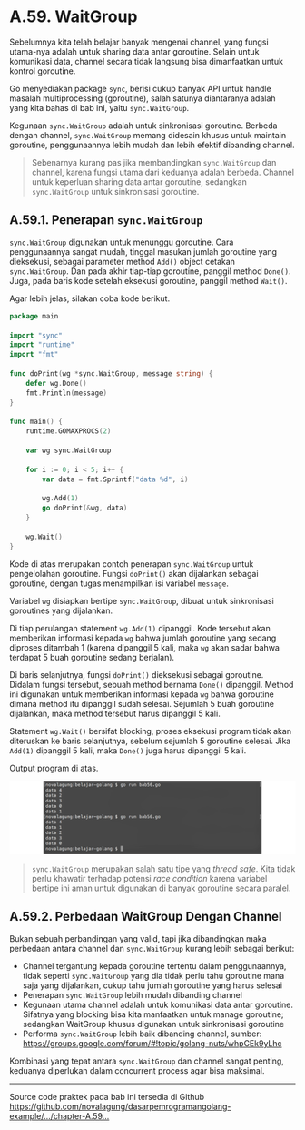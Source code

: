 # A.59. WaitGroup

Sebelumnya kita telah belajar banyak mengenai channel, yang fungsi utama-nya adalah untuk sharing data antar goroutine. Selain untuk komunikasi data, channel secara tidak langsung bisa dimanfaatkan untuk kontrol goroutine.

Go menyediakan package `sync`, berisi cukup banyak API untuk handle masalah multiprocessing (goroutine), salah satunya diantaranya adalah yang kita bahas di bab ini, yaitu `sync.WaitGroup`.

Kegunaan `sync.WaitGroup` adalah untuk sinkronisasi goroutine. Berbeda dengan channel, `sync.WaitGroup` memang didesain khusus untuk maintain goroutine, penggunaannya lebih mudah dan lebih efektif dibanding channel.

> Sebenarnya kurang pas jika membandingkan `sync.WaitGroup` dan channel, karena fungsi utama dari keduanya adalah berbeda. Channel untuk keperluan sharing data antar goroutine, sedangkan `sync.WaitGroup` untuk sinkronisasi goroutine.

## A.59.1. Penerapan `sync.WaitGroup`

`sync.WaitGroup` digunakan untuk menunggu goroutine. Cara penggunaannya sangat mudah, tinggal masukan jumlah goroutine yang dieksekusi, sebagai parameter method `Add()` object cetakan `sync.WaitGroup`. Dan pada akhir tiap-tiap goroutine, panggil method `Done()`. Juga, pada baris kode setelah eksekusi goroutine, panggil method `Wait()`.

Agar lebih jelas, silakan coba kode berikut.

```go
package main

import "sync"
import "runtime"
import "fmt"

func doPrint(wg *sync.WaitGroup, message string) {
    defer wg.Done()
    fmt.Println(message)
}

func main() {
    runtime.GOMAXPROCS(2)

    var wg sync.WaitGroup

    for i := 0; i < 5; i++ {
        var data = fmt.Sprintf("data %d", i)

        wg.Add(1)
        go doPrint(&wg, data)
    }

    wg.Wait()
}
```

Kode di atas merupakan contoh penerapan `sync.WaitGroup` untuk pengelolahan goroutine. Fungsi `doPrint()` akan dijalankan sebagai goroutine, dengan tugas menampilkan isi variabel `message`.

Variabel `wg` disiapkan bertipe `sync.WaitGroup`, dibuat untuk sinkronisasi goroutines yang dijalankan.

Di tiap perulangan statement `wg.Add(1)` dipanggil. Kode tersebut akan memberikan informasi kepada `wg` bahwa jumlah goroutine yang sedang diproses ditambah 1 (karena dipanggil 5 kali, maka `wg` akan sadar bahwa terdapat 5 buah goroutine sedang berjalan).

Di baris selanjutnya, fungsi `doPrint()` dieksekusi sebagai goroutine. Didalam fungsi tersebut, sebuah method bernama `Done()` dipanggil. Method ini digunakan untuk memberikan informasi kepada `wg` bahwa goroutine dimana method itu dipanggil sudah selesai. Sejumlah 5 buah goroutine dijalankan, maka method tersebut harus dipanggil 5 kali.

Statement `wg.Wait()` bersifat blocking, proses eksekusi program tidak akan diteruskan ke baris selanjutnya, sebelum sejumlah 5 goroutine selesai. Jika `Add(1)` dipanggil 5 kali, maka `Done()` juga harus dipanggil 5 kali.

Output program di atas.

![Contoh penerapan `sync.WaitGroup`](images/A_waitgroup_1_waitgroup.png)

> `sync.WaitGroup` merupakan salah satu tipe yang *thread safe*. Kita tidak perlu khawatir terhadap potensi *race condition* karena variabel bertipe ini aman untuk digunakan di banyak goroutine secara paralel.

## A.59.2. Perbedaan WaitGroup Dengan Channel

Bukan sebuah perbandingan yang valid, tapi jika dibandingkan maka perbedaan antara channel dan `sync.WaitGroup` kurang lebih sebagai berikut:

 - Channel tergantung kepada goroutine tertentu dalam penggunaannya, tidak seperti `sync.WaitGroup` yang dia tidak perlu tahu goroutine mana saja yang dijalankan, cukup tahu jumlah goroutine yang harus selesai
 - Penerapan `sync.WaitGroup` lebih mudah dibanding channel
 - Kegunaan utama channel adalah untuk komunikasi data antar goroutine. Sifatnya yang blocking bisa kita manfaatkan untuk manage goroutine; sedangkan WaitGroup khusus digunakan untuk sinkronisasi goroutine
 - Performa `sync.WaitGroup` lebih baik dibanding channel, sumber: https://groups.google.com/forum/#!topic/golang-nuts/whpCEk9yLhc

Kombinasi yang tepat antara `sync.WaitGroup` dan channel sangat penting, keduanya diperlukan dalam concurrent process agar bisa maksimal.

---

<div class="source-code-link">
    <div class="source-code-link-message">Source code praktek pada bab ini tersedia di Github</div>
    <a href="https://github.com/novalagung/dasarpemrogramangolang-example/tree/master/chapter-A.59-waitgroup">https://github.com/novalagung/dasarpemrogramangolang-example/.../chapter-A.59...</a>
</div>

